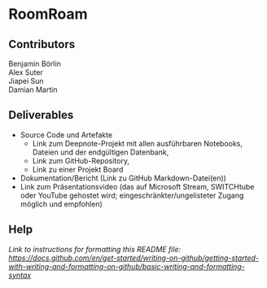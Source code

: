 # RoomRoam

## Contributors
Benjamin Börlin  
Alex Suter  
Jiapei Sun  
Damian Martin  

## Deliverables
* Source Code und Artefakte
  * Link zum Deepnote-Projekt mit allen ausführbaren Notebooks, Dateien und der 
endgültigen Datenbank,  
  * Link zum GitHub-Repository, 
  * Link zu einer Projekt Board 
* Dokumentation/Bericht (Link zu GitHub Markdown-Datei(en)) 
* Link zum Präsentationsvideo (das auf Microsoft Stream, SWITCHtube oder YouTube 
gehostet wird; eingeschränkter/ungelisteter Zugang möglich und empfohlen)


## Help
*Link to instructions for formatting this README file: https://docs.github.com/en/get-started/writing-on-github/getting-started-with-writing-and-formatting-on-github/basic-writing-and-formatting-syntax*
